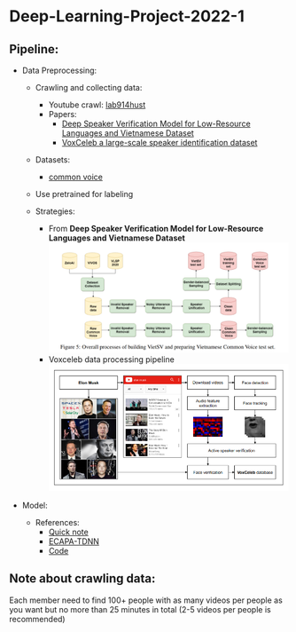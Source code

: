 # Deep-Learning-Project-2022-1

## Pipeline: 
+ Data Preprocessing: 
  + Crawling and collecting data:
    + Youtube crawl: [lab914hust](https://github.com/lab914hust)
    + Papers:
      + [Deep Speaker Verification Model for Low-Resource Languages and Vietnamese Dataset](references/Deep%20Speaker%20Verification%20Model%20for%20Low-Resource%20Languages%20and%20Vietnamese%20Dataset.pdf)
      + [VoxCeleb a large-scale speaker identification dataset](references/VoxCeleb%20a%20large-scale%20speaker%20identification%20dataset.pdf)
  
  + Datasets:
    + [common voice](https://commonvoice.mozilla.org/en/datasets)
    
  + Use pretrained for labeling
  
  + Strategies:
    + From **Deep Speaker Verification Model for Low-Resource Languages and Vietnamese Dataset** \
    ![](references/images/building-datasets.png)
    + Voxceleb data processing pipeline \
    ![](references/images/voxceleb-data-processing-pipeline.png)
    
+ Model: 
  + References:
    + [Quick note](https://pointy-text-5bc.notion.site/Quick-Note-9b0de017dffd4682b9b2669183e2e958)
    + [ECAPA-TDNN](references/ECAPA-TDNN%20Emphasized%20Channel%20Attention,%20Propagation%20and%20Aggregation%20in%20TDNN%20Based%20Speaker%20Verification.pdf)
    + [Code](https://github.com/DungNasSa10/Asian-Multi-lingual-Speaker-Verification?fbclid=IwAR3BjVMtS_futPNMaYyQ7CmD1nkl5dpCIdR6OAbUZjTFMU7KAWbFa_FUiY0)
  
## Note about crawling data: 
Each member need to find 100+ people with as many videos per people as you want but no more than 25 minutes in total (2-5 videos per people is recommended)

